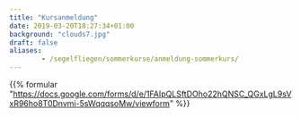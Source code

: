 ```yaml
---
title: "Kursanmeldung"
date: 2019-03-20T18:27:34+01:00
background: "clouds7.jpg"
draft: false
aliases:
        - /segelfliegen/sommerkurse/anmeldung-sommerkurs/
---
```

{{% formular "https://docs.google.com/forms/d/e/1FAIpQLSftDOho22hQNSC_QGxLgL9sVxR96ho8T0Dnvmi-5sWqqqsoMw/viewform" %}}
